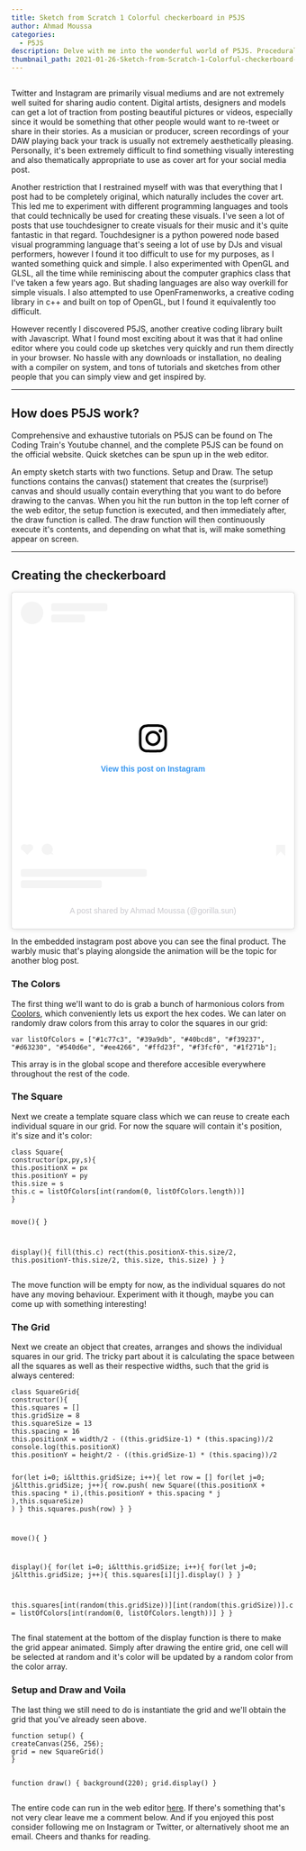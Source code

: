 ```yaml
---
title: Sketch from Scratch 1 Colorful checkerboard in P5JS
author: Ahmad Moussa
categories:
  - P5JS
description: Delve with me into the wonderful world of P5JS. Procedural and generative art are becoming a lot more popular these days, so why not learn how to make some?
thumbnail_path: 2021-01-26-Sketch-from-Scratch-1-Colorful-checkerboard-in-P5JS.png
---
```

<span class="image main"><img src="https://gorillasun.de/thumbnails/2021-01-26-Sketch-from-Scratch-1-Colorful-checkerboard-in-P5JS.png" alt="" /></span>

<p>Twitter and Instagram are primarily visual mediums and are not extremely well suited for sharing audio content. Digital artists, designers and models can get a lot of traction from posting beautiful pictures or videos, especially since it would be something that other people would want to re-tweet or share in their stories. As a musician or producer, screen recordings of your DAW playing back your track is usually not extremely aesthetically pleasing. Personally, it's been extremely difficult to find something visually interesting and also thematically appropriate to use as cover art for your social media post.</p>
<p>Another restriction that I restrained myself with was that everything that I post had to be completely original, which naturally includes the cover art. This led me to experiment with different programming languages and tools that could technically be used for creating these visuals. I've seen a lot of posts that use touchdesigner to create visuals for their music and it's quite fantastic in that regard. Touchdesigner is a python powered node based visual programming language that's seeing a lot of use by DJs and visual performers, however I found it too difficult to use for my purposes, as I wanted something quick and simple. I also experimented with OpenGL and GLSL, all the time while reminiscing about the computer graphics class that I've taken a few years ago. But shading languages are also way overkill for simple visuals. I also attempted to use OpenFramenworks, a creative coding library in c++ and built on top of OpenGL, but I found it equivalently too difficult.</p>
<p>However recently I discovered P5JS, another creative coding library built with Javascript. What I found most exciting about it was that it had online editor where you could code up sketches very quickly and run them directly in your browser. No hassle with any downloads or installation, no dealing with a compiler on system, and tons of tutorials and sketches from other people that you can simply view and get inspired by.</p>
<hr class="major" />

<h2>How does P5JS work?</h2>
<p>Comprehensive and exhaustive tutorials on P5JS can be found on The Coding Train's Youtube channel, and the complete P5JS can be found on the official website. Quick sketches can be spun up in the web editor.</p>
<p>An empty sketch starts with two functions. Setup and Draw. The setup functions contains the canvas() statement that creates the (surprise!) canvas and should usually contain everything that you want to do before drawing to the canvas. When you hit the run button in the top left corner of the web editor, the setup function is executed, and then immediately after, the draw function is called. The draw function will then continuously execute it's contents, and depending on what that is, will make something appear on screen.</p>


<hr class="major" />

<h2>Creating the checkerboard</h2>
<blockquote class="instagram-media" data-instgrm-captioned data-instgrm-permalink="https://www.instagram.com/p/CKnnXsFAtNQ/?utm_source=ig_embed&amp;utm_campaign=loading" data-instgrm-version="13" style=" background:#FFF; border:0; border-radius:3px; box-shadow:0 0 1px 0 rgba(0,0,0,0.5),0 1px 10px 0 rgba(0,0,0,0.15); margin: 1px; max-width:540px; min-width:326px; padding:0; width:99.375%; width:-webkit-calc(100% - 2px); width:calc(100% - 2px);"><div style="padding:16px;"> <a href="https://www.instagram.com/p/CKnnXsFAtNQ/?utm_source=ig_embed&amp;utm_campaign=loading" style=" background:#FFFFFF; line-height:0; padding:0 0; text-align:center; text-decoration:none; width:100%;" target="_blank"> <div style=" display: flex; flex-direction: row; align-items: center;"> <div style="background-color: #F4F4F4; border-radius: 50%; flex-grow: 0; height: 40px; margin-right: 14px; width: 40px;"></div> <div style="display: flex; flex-direction: column; flex-grow: 1; justify-content: center;"> <div style=" background-color: #F4F4F4; border-radius: 4px; flex-grow: 0; height: 14px; margin-bottom: 6px; width: 100px;"></div> <div style=" background-color: #F4F4F4; border-radius: 4px; flex-grow: 0; height: 14px; width: 60px;"></div></div></div><div style="padding: 19% 0;"></div> <div style="display:block; height:50px; margin:0 auto 12px; width:50px;"><svg width="50px" height="50px" viewBox="0 0 60 60" version="1.1" xmlns="https://www.w3.org/2000/svg" xmlns:xlink="https://www.w3.org/1999/xlink"><g stroke="none" stroke-width="1" fill="none" fill-rule="evenodd"><g transform="translate(-511.000000, -20.000000)" fill="#000000"><g><path d="M556.869,30.41 C554.814,30.41 553.148,32.076 553.148,34.131 C553.148,36.186 554.814,37.852 556.869,37.852 C558.924,37.852 560.59,36.186 560.59,34.131 C560.59,32.076 558.924,30.41 556.869,30.41 M541,60.657 C535.114,60.657 530.342,55.887 530.342,50 C530.342,44.114 535.114,39.342 541,39.342 C546.887,39.342 551.658,44.114 551.658,50 C551.658,55.887 546.887,60.657 541,60.657 M541,33.886 C532.1,33.886 524.886,41.1 524.886,50 C524.886,58.899 532.1,66.113 541,66.113 C549.9,66.113 557.115,58.899 557.115,50 C557.115,41.1 549.9,33.886 541,33.886 M565.378,62.101 C565.244,65.022 564.756,66.606 564.346,67.663 C563.803,69.06 563.154,70.057 562.106,71.106 C561.058,72.155 560.06,72.803 558.662,73.347 C557.607,73.757 556.021,74.244 553.102,74.378 C549.944,74.521 548.997,74.552 541,74.552 C533.003,74.552 532.056,74.521 528.898,74.378 C525.979,74.244 524.393,73.757 523.338,73.347 C521.94,72.803 520.942,72.155 519.894,71.106 C518.846,70.057 518.197,69.06 517.654,67.663 C517.244,66.606 516.755,65.022 516.623,62.101 C516.479,58.943 516.448,57.996 516.448,50 C516.448,42.003 516.479,41.056 516.623,37.899 C516.755,34.978 517.244,33.391 517.654,32.338 C518.197,30.938 518.846,29.942 519.894,28.894 C520.942,27.846 521.94,27.196 523.338,26.654 C524.393,26.244 525.979,25.756 528.898,25.623 C532.057,25.479 533.004,25.448 541,25.448 C548.997,25.448 549.943,25.479 553.102,25.623 C556.021,25.756 557.607,26.244 558.662,26.654 C560.06,27.196 561.058,27.846 562.106,28.894 C563.154,29.942 563.803,30.938 564.346,32.338 C564.756,33.391 565.244,34.978 565.378,37.899 C565.522,41.056 565.552,42.003 565.552,50 C565.552,57.996 565.522,58.943 565.378,62.101 M570.82,37.631 C570.674,34.438 570.167,32.258 569.425,30.349 C568.659,28.377 567.633,26.702 565.965,25.035 C564.297,23.368 562.623,22.342 560.652,21.575 C558.743,20.834 556.562,20.326 553.369,20.18 C550.169,20.033 549.148,20 541,20 C532.853,20 531.831,20.033 528.631,20.18 C525.438,20.326 523.257,20.834 521.349,21.575 C519.376,22.342 517.703,23.368 516.035,25.035 C514.368,26.702 513.342,28.377 512.574,30.349 C511.834,32.258 511.326,34.438 511.181,37.631 C511.035,40.831 511,41.851 511,50 C511,58.147 511.035,59.17 511.181,62.369 C511.326,65.562 511.834,67.743 512.574,69.651 C513.342,71.625 514.368,73.296 516.035,74.965 C517.703,76.634 519.376,77.658 521.349,78.425 C523.257,79.167 525.438,79.673 528.631,79.82 C531.831,79.965 532.853,80.001 541,80.001 C549.148,80.001 550.169,79.965 553.369,79.82 C556.562,79.673 558.743,79.167 560.652,78.425 C562.623,77.658 564.297,76.634 565.965,74.965 C567.633,73.296 568.659,71.625 569.425,69.651 C570.167,67.743 570.674,65.562 570.82,62.369 C570.966,59.17 571,58.147 571,50 C571,41.851 570.966,40.831 570.82,37.631"></path></g></g></g></svg></div><div style="padding-top: 8px;"> <div style=" color:#3897f0; font-family:Arial,sans-serif; font-size:14px; font-style:normal; font-weight:550; line-height:18px;"> View this post on Instagram</div></div><div style="padding: 12.5% 0;"></div> <div style="display: flex; flex-direction: row; margin-bottom: 14px; align-items: center;"><div> <div style="background-color: #F4F4F4; border-radius: 50%; height: 12.5px; width: 12.5px; transform: translateX(0px) translateY(7px);"></div> <div style="background-color: #F4F4F4; height: 12.5px; transform: rotate(-45deg) translateX(3px) translateY(1px); width: 12.5px; flex-grow: 0; margin-right: 14px; margin-left: 2px;"></div> <div style="background-color: #F4F4F4; border-radius: 50%; height: 12.5px; width: 12.5px; transform: translateX(9px) translateY(-18px);"></div></div><div style="margin-left: 8px;"> <div style=" background-color: #F4F4F4; border-radius: 50%; flex-grow: 0; height: 20px; width: 20px;"></div> <div style=" width: 0; height: 0; border-top: 2px solid transparent; border-left: 6px solid #f4f4f4; border-bottom: 2px solid transparent; transform: translateX(16px) translateY(-4px) rotate(30deg)"></div></div><div style="margin-left: auto;"> <div style=" width: 0px; border-top: 8px solid #F4F4F4; border-right: 8px solid transparent; transform: translateY(16px);"></div> <div style=" background-color: #F4F4F4; flex-grow: 0; height: 12px; width: 16px; transform: translateY(-4px);"></div> <div style=" width: 0; height: 0; border-top: 8px solid #F4F4F4; border-left: 8px solid transparent; transform: translateY(-4px) translateX(8px);"></div></div></div> <div style="display: flex; flex-direction: column; flex-grow: 1; justify-content: center; margin-bottom: 24px;"> <div style=" background-color: #F4F4F4; border-radius: 4px; flex-grow: 0; height: 14px; margin-bottom: 6px; width: 224px;"></div> <div style=" background-color: #F4F4F4; border-radius: 4px; flex-grow: 0; height: 14px; width: 144px;"></div></div></a><p style=" color:#c9c8cd; font-family:Arial,sans-serif; font-size:14px; line-height:17px; margin-bottom:0; margin-top:8px; overflow:hidden; padding:8px 0 7px; text-align:center; text-overflow:ellipsis; white-space:nowrap;"><a href="https://www.instagram.com/p/CKnnXsFAtNQ/?utm_source=ig_embed&amp;utm_campaign=loading" style=" color:#c9c8cd; font-family:Arial,sans-serif; font-size:14px; font-style:normal; font-weight:normal; line-height:17px; text-decoration:none;" target="_blank">A post shared by Ahmad Moussa (@gorilla.sun)</a></p></div></blockquote> <script async defer src="https://platform.instagram.com/en_US/embeds.js"></script>
<p>In the embedded instagram post above you can see the final product. The warbly music that's playing alongside the animation will be the topic for another blog post.</p>

<!-- Preformatted Code -->
<h3>The Colors</h3>
<p>
The first thing we'll want to do is grab a bunch of harmonious colors from <a href='https://coolors.co/generate'>Coolors</a>, which conveniently lets us export the hex codes. We can later on randomly draw colors from this array to color the squares in our grid:
</p>
<pre><code>var listOfColors = ["#1c77c3", "#39a9db", "#40bcd8", "#f39237", "#d63230", "#540d6e", "#ee4266", "#ffd23f", "#f3fcf0", "#1f271b"];
</code></pre>
<p>This array is in the global scope and therefore accesible everywhere throughout the rest of the code.</p>
<h3>The Square</h3>
<p>
Next we create a template square class which we can reuse to create each individual square in our grid. For now the square will contain it's position, it's size and it's color:
</p>
<pre><code>class Square{
constructor(px,py,s){
this.positionX = px
this.positionY = py
this.size = s
this.c = listOfColors[int(random(0, listOfColors.length))]
}

move(){
}

display(){
fill(this.c)
rect(this.positionX-this.size/2, this.positionY-this.size/2, this.size, this.size)
}
}
</code></pre>
<p>The move function will be empty for now, as the individual squares do not have any moving behaviour. Experiment with it though, maybe you can come up with something interesting!</p>

<h3>The Grid</h3>
<p>
Next we create an object that creates, arranges and shows the individual squares in our grid. The tricky part about it is calculating the space between all the squares as well as their respective widths, such that the grid is always centered:
</p>
<pre><code>class SquareGrid{
constructor(){
this.squares = []
this.gridSize = 8
this.squareSize = 13
this.spacing = 16
this.positionX = width/2 - ((this.gridSize-1) * (this.spacing))/2
console.log(this.positionX)
this.positionY = height/2 - ((this.gridSize-1) * (this.spacing))/2

for(let i=0; i&ltthis.gridSize; i++){
let row = []
for(let j=0; j&ltthis.gridSize; j++){
row.push(
new Square((this.positionX + this.spacing * i),(this.positionY + this.spacing * j ),this.squareSize)
)
}
this.squares.push(row)
}
}

move(){
}

display(){
for(let i=0; i&ltthis.gridSize; i++){
for(let j=0; j&ltthis.gridSize; j++){
this.squares[i][j].display()
}
}

this.squares[int(random(this.gridSize))][int(random(this.gridSize))].c = listOfColors[int(random(0, listOfColors.length))]
}
}
</code></pre>
<p>The final statement at the bottom of the display function is there to make the grid appear animated. Simply after drawing the entire grid, one cell will be selected at random and it's color will be updated by a random color from the color array.</p>
<h3>Setup and Draw and Voila</h3>
<p>
The last thing we still need to do is instantiate the grid and we'll obtain the grid that you've already seen above.
</p>
<pre><code>function setup() {
createCanvas(256, 256);
grid = new SquareGrid()
}

function draw() {
background(220);
grid.display()
}</code></pre>
<p> The entire code can run in the web editor <a href='https://editor.p5js.org/AhmadMoussa/sketches/j_CIeN6aU'>here</a>. If there's something that's not very clear leave me a comment below. And if you enjoyed this post consider following me on Instagram or Twitter, or alternatively shoot me an email. Cheers and thanks for reading.</p>
